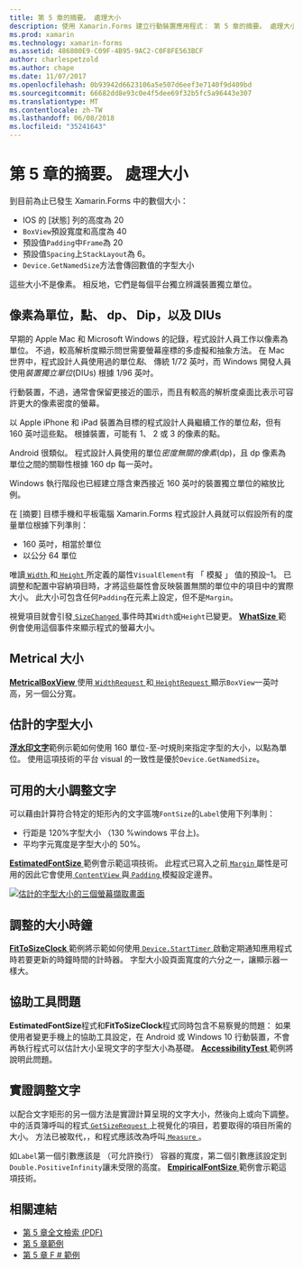 ```yaml
---
title: 第 5 章的摘要。 處理大小
description: 使用 Xamarin.Forms 建立行動裝置應用程式： 第 5 章的摘要。 處理大小
ms.prod: xamarin
ms.technology: xamarin-forms
ms.assetid: 486800E9-C09F-4B95-9AC2-C0F8FE563BCF
author: charlespetzold
ms.author: chape
ms.date: 11/07/2017
ms.openlocfilehash: 0b93942d6623106a5e507d6eef3e7140f9d409bd
ms.sourcegitcommit: 66682dd8e93c0e4f5dee69f32b5fc5a96443e307
ms.translationtype: MT
ms.contentlocale: zh-TW
ms.lasthandoff: 06/08/2018
ms.locfileid: "35241643"
---
```

# <a name="summary-of-chapter-5-dealing-with-sizes"></a>第 5 章的摘要。 處理大小

到目前為止已發生 Xamarin.Forms 中的數個大小：

- IOS 的 [狀態] 列的高度為 20
- `BoxView`預設寬度和高度為 40
- 預設值`Padding`中`Frame`為 20
- 預設值`Spacing`上`StackLayout`為 6。
- `Device.GetNamedSize`方法會傳回數值的字型大小

這些大小不是像素。 相反地，它們是每個平台獨立辨識裝置獨立單位。

## <a name="pixels-points-dps-dips-and-dius"></a>像素為單位，點、 dp、 Dip，以及 DIUs

早期的 Apple Mac 和 Microsoft Windows 的記錄，程式設計人員工作以像素為單位。 不過，較高解析度顯示問世需要螢幕座標的多虛擬和抽象方法。 在 Mac 世界中，程式設計人員使用過的單位*點*、 傳統 1/72 英吋，而 Windows 開發人員使用*裝置獨立單位*(DIUs) 根據 1/96 英吋。

行動裝置，不過，通常會保留更接近的圖示，而且有較高的解析度桌面比表示可容許更大的像素密度的螢幕。

以 Apple iPhone 和 iPad 裝置為目標的程式設計人員繼續工作的單位*點*，但有 160 英吋這些點。 根據裝置，可能有 1、 2 或 3 的像素的點。

Android 很類似。 程式設計人員使用的單位*密度無關的像素*(dp)，且 dp 像素為單位之間的關聯性根據 160 dp 每一英吋。

Windows 執行階段也已經建立隱含東西接近 160 英吋的裝置獨立單位的縮放比例。

在 [摘要] 目標手機和平板電腦 Xamarin.Forms 程式設計人員就可以假設所有的度量單位根據下列準則：

- 160 英吋，相當於單位
- 以公分 64 單位

唯讀[ `Width` ](https://developer.xamarin.com/api/property/Xamarin.Forms.VisualElement.Width/)和[ `Height` ](https://developer.xamarin.com/api/property/Xamarin.Forms.VisualElement.Height/)所定義的屬性`VisualElement`有 「 模擬 」 值的預設&ndash;1。 已調整和配置中容納項目時，才將這些屬性會反映裝置無關的單位中的項目中的實際大小。 此大小可包含任何`Padding`在元素上設定，但不是`Margin`。

視覺項目就會引發[ `SizeChanged` ](https://developer.xamarin.com/api/event/Xamarin.Forms.VisualElement.SizeChanged/)事件時其`Width`或`Height`已變更。 [ **WhatSize** ](https://github.com/xamarin/xamarin-forms-book-samples/tree/master/Chapter05/WhatSize)範例會使用這個事件來顯示程式的螢幕大小。

## <a name="metrical-sizes"></a>Metrical 大小

[ **MetricalBoxView** ](https://github.com/xamarin/xamarin-forms-book-samples/tree/master/Chapter05/MetricalBoxView)使用[ `WidthRequest` ](https://developer.xamarin.com/api/property/Xamarin.Forms.VisualElement.WidthRequest/)和[ `HeightRequest` ](https://developer.xamarin.com/api/property/Xamarin.Forms.VisualElement.HeightRequest/)顯示`BoxView`一英吋高，另一個公分寬。

## <a name="estimated-font-sizes"></a>估計的字型大小

[**浮水印文字**](https://github.com/xamarin/xamarin-forms-book-samples/tree/master/Chapter05/FontSizes)範例示範如何使用 160 單位-至-吋規則來指定字型的大小，以點為單位。 使用這項技術的平台 visual 的一致性是優於`Device.GetNamedSize`。

## <a name="fitting-text-to-available-size"></a>可用的大小調整文字

可以藉由計算符合特定的矩形內的文字區塊`FontSize`的`Label`使用下列準則：

- 行距是 120%字型大小 （130 %windows 平台上)。
- 平均字元寬度是字型大小的 50%。

[ **EstimatedFontSize** ](https://github.com/xamarin/xamarin-forms-book-samples/tree/master/Chapter05/EstimatedFontSize)範例會示範這項技術。 此程式已寫入之前[ `Margin` ](https://developer.xamarin.com/api/property/Xamarin.Forms.View.Margin/)屬性是可用的因此它會使用[ `ContentView` ](https://developer.xamarin.com/api/type/Xamarin.Forms.ContentView/)與[ `Padding` ](https://developer.xamarin.com/api/property/Xamarin.Forms.Layout.Padding/)模擬設定邊界。

[![估計的字型大小的三個螢幕擷取畫面](images/ch05fg07-small.png "可用的大小來容納文字")](images/ch05fg07-large.png#lightbox "文字調整成可用的大小")

## <a name="a-fit-to-size-clock"></a>調整的大小時鐘

[ **FitToSizeClock** ](https://github.com/xamarin/xamarin-forms-book-samples/tree/master/Chapter05/FitToSizeClock)範例將示範如何使用[ `Device.StartTimer` ](https://developer.xamarin.com/api/member/Xamarin.Forms.Device.StartTimer/p/System.TimeSpan/System.Func%7BSystem.Boolean%7D/)啟動定期通知應用程式時若要更新的時鐘時間的計時器。 字型大小設頁面寬度的六分之一，讓顯示器一樣大。

## <a name="accessibility-issues"></a>協助工具問題

**EstimatedFontSize**程式和**FitToSizeClock**程式同時包含不易察覺的問題： 如果使用者變更手機上的協助工具設定，在 Android 或 Windows 10 行動裝置，不會再執行程式可以估計大小呈現文字的字型大小為基礎。 [ **AccessibilityTest** ](https://github.com/xamarin/xamarin-forms-book-samples/tree/master/Chapter05/AccessibilityTest)範例將說明此問題。

## <a name="empirically-fitting-text"></a>實證調整文字

以配合文字矩形的另一個方法是實證計算呈現的文字大小，然後向上或向下調整。 中的活頁簿呼叫的程式[ `GetSizeRequest` ](https://developer.xamarin.com/api/member/Xamarin.Forms.VisualElement.GetSizeRequest/p/System.Double/System.Double/)上視覺化的項目，若要取得的項目所需的大小。 方法已被取代，，和程式應該改為呼叫[ `Measure` ](https://developer.xamarin.com/api/member/Xamarin.Forms.VisualElement.Measure/p/System.Double/System.Double/Xamarin.Forms.MeasureFlags/)。

如`Label`第一個引數應該是 （可允許換行） 容器的寬度，第二個引數應該設定到`Double.PositiveInfinity`讓未受限的高度。 [ **EmpiricalFontSize** ](https://github.com/xamarin/xamarin-forms-book-samples/tree/master/Chapter05/EmpiricalFontSize)範例會示範這項技術。



## <a name="related-links"></a>相關連結

- [第 5 章全文檢索 (PDF)](https://download.xamarin.com/developer/xamarin-forms-book/XamarinFormsBook-Ch05-Apr2016.pdf)
- [第 5 章範例](https://github.com/xamarin/xamarin-forms-book-samples/tree/master/Chapter05)
- [第 5 章 F # 範例](https://github.com/xamarin/xamarin-forms-book-samples/tree/master/Chapter05/FS)
